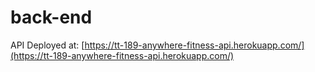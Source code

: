 # back-end

API Deployed at: [https://tt-189-anywhere-fitness-api.herokuapp.com/](https://tt-189-anywhere-fitness-api.herokuapp.com/)